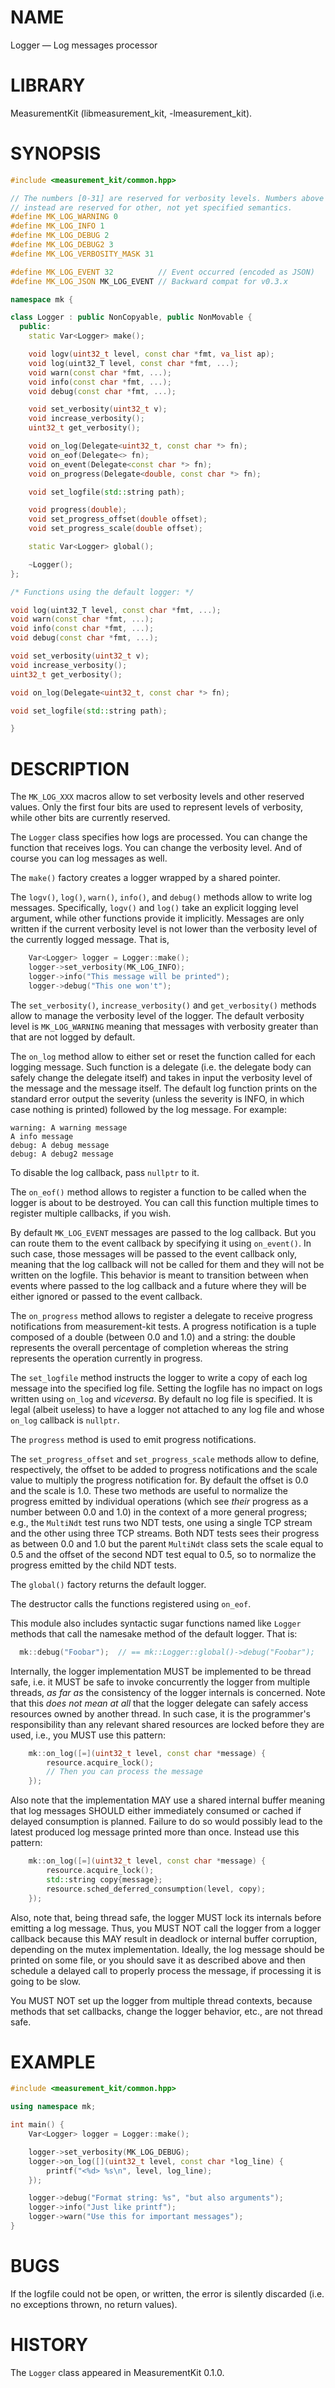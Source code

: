 # NAME
Logger &mdash; Log messages processor

# LIBRARY
MeasurementKit (libmeasurement_kit, -lmeasurement_kit).

# SYNOPSIS

```C++
#include <measurement_kit/common.hpp>

// The numbers [0-31] are reserved for verbosity levels. Numbers above 31
// instead are reserved for other, not yet specified semantics.
#define MK_LOG_WARNING 0
#define MK_LOG_INFO 1
#define MK_LOG_DEBUG 2
#define MK_LOG_DEBUG2 3
#define MK_LOG_VERBOSITY_MASK 31

#define MK_LOG_EVENT 32          // Event occurred (encoded as JSON)
#define MK_LOG_JSON MK_LOG_EVENT // Backward compat for v0.3.x

namespace mk {

class Logger : public NonCopyable, public NonMovable {
  public:
    static Var<Logger> make();

    void logv(uint32_t level, const char *fmt, va_list ap);
    void log(uint32_T level, const char *fmt, ...);
    void warn(const char *fmt, ...);
    void info(const char *fmt, ...);
    void debug(const char *fmt, ...);

    void set_verbosity(uint32_t v);
    void increase_verbosity();
    uint32_t get_verbosity();

    void on_log(Delegate<uint32_t, const char *> fn);
    void on_eof(Delegate<> fn);
    void on_event(Delegate<const char *> fn);
    void on_progress(Delegate<double, const char *> fn);

    void set_logfile(std::string path);

    void progress(double);
    void set_progress_offset(double offset);
    void set_progress_scale(double offset);

    static Var<Logger> global();

    ~Logger();
};

/* Functions using the default logger: */

void log(uint32_T level, const char *fmt, ...);
void warn(const char *fmt, ...);
void info(const char *fmt, ...);
void debug(const char *fmt, ...);

void set_verbosity(uint32_t v);
void increase_verbosity();
uint32_t get_verbosity();

void on_log(Delegate<uint32_t, const char *> fn);

void set_logfile(std::string path);

}
```

# DESCRIPTION

The `MK_LOG_XXX` macros allow to set verbosity levels and other
reserved values. Only the first four bits are used to represent levels
of verbosity, while other bits are currently reserved.

The `Logger` class specifies how logs are processed. You can change the
function that receives logs. You can change the verbosity level. And
of course you can log messages as well.

The `make()` factory creates a logger wrapped by a shared pointer.

The `logv()`, `log()`, `warn()`, `info()`, and `debug()` methods allow to write
log messages. Specifically, `logv()` and `log()` take an explicit logging
level argument, while other functions provide it implicitly. Messages
are only written if the current verbosity level is not lower than the verbosity
level of the currently logged message. That is,

```C++
    Var<Logger> logger = Logger::make();
    logger->set_verbosity(MK_LOG_INFO);
    logger->info("This message will be printed");
    logger->debug("This one won't");
```

The `set_verbosity()`, `increase_verbosity()` and `get_verbosity()` methods
allow to manage the verbosity level of the logger. The default verbosity
level is `MK_LOG_WARNING` meaning that messages with verbosity greater than
that are not logged by default.

The `on_log` method allow to either set or reset the function called
for each logging message. Such function is a delegate (i.e. the delegate
body can safely change the delegate itself) and takes in input the
verbosity level of the message and the message itself. The default log
function prints on the standard error output the severity (unless the
severity is INFO, in which case nothing is printed) followed by the log
message. For example:

```
warning: A warning message
A info message
debug: A debug message
debug: A debug2 message
```

To disable the log callback, pass `nullptr` to it.

The `on_eof()` method allows to register a function to be called when the
logger is about to be destroyed. You can call this function multiple times
to register multiple callbacks, if you wish.

By default `MK_LOG_EVENT` messages are passed to the log callback. But you
can route them to the event callback by specifying it using `on_event()`. In
such case, those messages will be passed to the event callback only,
meaning that the log callback will not be called for them and they will
not be written on the logfile. This behavior is meant to transition between
when events where passed to the log callback and a future where they will
be either ignored or passed to the event callback.

The `on_progress` method allows to register a delegate to receive
progress notifications from measurement-kit tests. A progress notification
is a tuple composed of a double (between 0.0 and 1.0) and a string: the
double represents the overall percentage of completion whereas the string
represents the operation currently in progress.

The `set_logfile` method instructs the logger to write a copy of each log
message into the specified log file. Setting the logfile has no impact on
logs written using `on_log` and *viceversa*. By default no log file is
specified. It is legal (albeit useless) to have a logger not attached to
any log file and whose `on_log` callback is `nullptr`.

The `progress` method is used to emit progress notifications.

The `set_progress_offset` and `set_progress_scale` methods allow to define,
respectively, the offset to be added to progress notifications and the
scale value to multiply the progress notification for. By default the offset
is 0.0 and the scale is 1.0. These two methods are useful to normalize the
progress emitted by individual operations (which see _their_ progress as
a number between 0.0 and 1.0) in the context of a more general progress; e.g.,
the `MultiNdt` test runs two NDT tests, one using a single TCP stream and
the other using three TCP streams. Both NDT tests sees their progress as
between 0.0 and 1.0 but the parent `MultiNdt` class sets the scale equal to
0.5 and the offset of the second NDT test equal to 0.5, so to normalize
the progress emitted by the child NDT tests.

The `global()` factory returns the default logger.

The destructor calls the functions registered using `on_eof`.

This module also includes syntactic sugar functions named like `Logger`
methods that call the namesake method of the default logger. That is:

```C++
  mk::debug("Foobar");  // == mk::Logger::global()->debug("Foobar");
```

Internally, the logger implementation MUST be implemented to be thread
safe, i.e. it MUST be safe to invoke concurrently the logger from multiple
threads, *as far as* the consistency of the logger internals is
concerned. Note that this *does not mean at all* that the logger delegate
can safely access resources owned by another thread. In such case, it is
the programmer's responsibility than any relevant shared resources are
locked before they are used, i.e., you MUST use this pattern:

```C++
    mk::on_log([=](uint32_t level, const char *message) {
        resource.acquire_lock();
        // Then you can process the message
    });
```

Also note that the implementation MAY use a shared internal buffer meaning that
log messages SHOULD either immediately consumed or cached if delayed consumption
is planned. Failure to do so would possibly lead to the latest produced log
message printed more than once. Instead use this pattern:

```C++
    mk::on_log([=](uint32_t level, const char *message) {
        resource.acquire_lock();
        std::string copy{message};
        resource.sched_deferred_consumption(level, copy);
    });
```

Also, note that, being thread safe, the logger MUST lock its internals before
emitting a log message. Thus, you MUST NOT call the logger from a logger callback
because this MAY result in deadlock or internal buffer corruption, depending on
the mutex implementation. Ideally, the log message should be printed on some
file, or you should save it as described above and then schedule a delayed call to
properly process the message, if processing it is going to be slow.

You MUST NOT set up the logger from multiple thread contexts, because methods
that set callbacks, change the logger behavior, etc., are not thread safe.

# EXAMPLE

```C++
#include <measurement_kit/common.hpp>

using namespace mk;

int main() {
    Var<Logger> logger = Logger::make();

    logger->set_verbosity(MK_LOG_DEBUG);
    logger->on_log([](uint32_t level, const char *log_line) {
        printf("<%d> %s\n", level, log_line);
    });

    logger->debug("Format string: %s", "but also arguments");
    logger->info("Just like printf");
    logger->warn("Use this for important messages");
}
```

# BUGS

If the logfile could not be open, or written, the error is silently
discarded (i.e. no exceptions thrown, no return values).

# HISTORY

The `Logger` class appeared in MeasurementKit 0.1.0.
